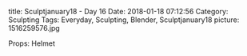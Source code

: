 title: Sculptjanuary18 - Day 16
Date: 2018-01-18 07:12:56
Category: Sculpting
Tags: Everyday, Sculpting, Blender, Sculptjanuary18
picture: 1516259576.jpg

Props: Helmet
